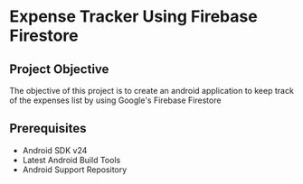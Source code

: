 # Expense Tracker Using Firebase Firestore

## Project Objective

The objective of this project is to create an android application to keep track of the expenses list by using Google's Firebase Firestore

## Prerequisites 

* Android SDK v24
* Latest Android Build Tools
* Android Support Repository
